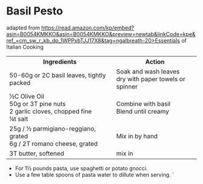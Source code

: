 # Basil Pesto

adapted from https://read.amazon.com/kp/embed?asin=B0054KMKKO&asin=B0054KMKKO&preview=newtab&linkCode=kpe&ref_=cm_sw_r_kb_dp_1WPPxbTJJ17X8&tag=ngalbreath-20>Essentials of Italian Cooking</a>

<table>
<tbody>
<tr><th>Ingredients</th><th>Action</th></tr>
<tr><td>
50-60g or 2C basil leaves, tightly packed
</td><td>
Soak and wash leaves<br>
dry with paper towels or spinner
</td></tr>
<tr><td>
&frac12;C Olive Oil<br>
50g or 3T pine nuts</br>
2 garlic cloves, chopped fine<br>
&frac14;t salt
</td><td>
Combine with basil<br>
Blend until creamy
</td></tr>
<tr><td>
25g / &frac12; parmigiano-reggiano, grated<br>
6g  / 2T romano cheese, grated
</td>
<td>
Mix in by hand
</td></tr>
<tr> <td>
3T butter, softened
</td><td>
mix in
</td></tr>
</table>

* For 1&frac12; pounds pasta, use spaghetti or potato gnocci.
* Use a few table spoons of pasta water to dillute when serving.
`
